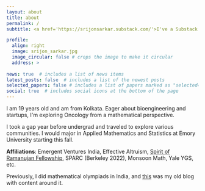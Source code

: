 ```yaml
---
layout: about
title: about
permalink: /
subtitle: <a href='https://srijonsarkar.substack.com/'>I've a Substack now! My first post is out! </a>

profile:
  align: right
  image: srijon_sarkar.jpg
  image_circular: false # crops the image to make it circular
  address: >
    
news: true  # includes a list of news items
latest_posts: false  # includes a list of the newest posts
selected_papers: false # includes a list of papers marked as "selected={true}"
social: true  # includes social icons at the bottom of the page
---
```


I am 19 years old and am from Kolkata. Eager about bioengineering and startups, I'm exploring Oncology from a mathematical perspective.

I took a gap year before undergrad and traveled to explore various communities. I would major in Applied Mathematics and Statistics at Emory University starting this fall.

<strong>Affiliations</strong>: Emergent Ventures India, Effective Altruism, [Spirit of Ramanujan Fellowship](https://www.templetonworldcharity.org/blog/finding-todays-ramanujans-spirit-ramanujan-stem-talent-initiative), SPARC (Berkeley 2022), Monsoon Math, Yale YGS, etc.

Previously, I did mathematical olympiads in India, and [this](https://srijonsarkar.wordpress.com) was my old blog with content around it.
